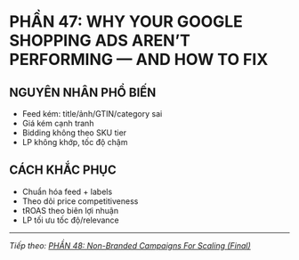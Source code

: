 # PHẦN 47: WHY YOUR GOOGLE SHOPPING ADS AREN’T PERFORMING — AND HOW TO FIX

## NGUYÊN NHÂN PHỔ BIẾN
- Feed kém: title/ảnh/GTIN/category sai  
- Giá kém cạnh tranh  
- Bidding không theo SKU tier  
- LP không khớp, tốc độ chậm

## CÁCH KHẮC PHỤC
- Chuẩn hóa feed + labels  
- Theo dõi price competitiveness  
- tROAS theo biên lợi nhuận  
- LP tối ưu tốc độ/relevance

---

*Tiếp theo: [PHẦN 48: Non-Branded Campaigns For Scaling (Final)](../49_Part_48_Non_Brand_Scaling_Final.md)*
